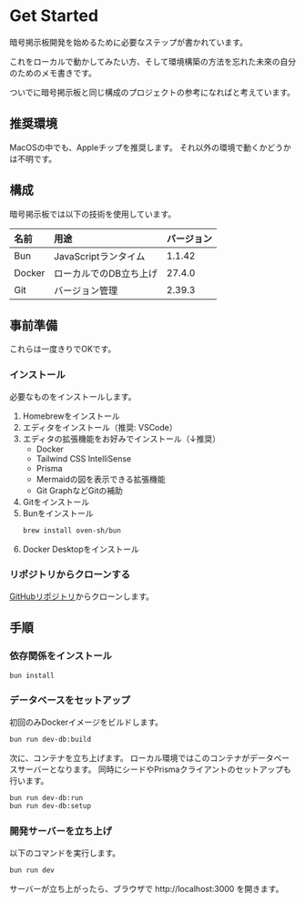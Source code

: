 # Get Started
暗号掲示板開発を始めるために必要なステップが書かれています。

これをローカルで動かしてみたい方、そして環境構築の方法を忘れた未來の自分のためのメモ書きです。

ついでに暗号掲示板と同じ構成のプロジェクトの参考になればと考えています。

## 推奨環境
MacOSの中でも、Appleチップを推奨します。
それ以外の環境で動くかどうかは不明です。

## 構成
暗号掲示板では以下の技術を使用しています。

| 名前 | 用途 | バージョン |
|:--|:--|:--| 
Bun | JavaScriptランタイム | 1.1.42
Docker | ローカルでのDB立ち上げ | 27.4.0
Git | バージョン管理 | 2.39.3


## 事前準備
これらは一度きりでOKです。

### インストール
必要なものをインストールします。

1. Homebrewをインストール
1. エディタをインストール（推奨: VSCode）
1. エディタの拡張機能をお好みでインストール（↓推奨）
    - Docker
    - Tailwind CSS IntelliSense
    - Prisma
    - Mermaidの図を表示できる拡張機能
    - Git GraphなどGitの補助
1. Gitをインストール
1. Bunをインストール
    ```sh
    brew install oven-sh/bun
    ```
1. Docker Desktopをインストール

### リポジトリからクローンする
[GitHubリポジトリ](https://github.com/nanasi-1/encrypted-board)からクローンします。

## 手順

### 依存関係をインストール

```sh
bun install
```

### データベースをセットアップ
初回のみDockerイメージをビルドします。
```sh
bun run dev-db:build
```

次に、コンテナを立ち上げます。
ローカル環境ではこのコンテナがデータベースサーバーとなります。
同時にシードやPrismaクライアントのセットアップも行います。
```sh
bun run dev-db:run
bun run dev-db:setup
```

### 開発サーバーを立ち上げ
以下のコマンドを実行します。
```sh
bun run dev
```

サーバーが立ち上がったら、ブラウザで http://localhost:3000 を開きます。